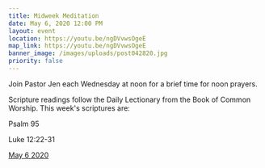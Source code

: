 ```yaml
---
title: Midweek Meditation
date: May 6, 2020 12:00 PM
layout: event
location: https://youtu.be/ngDVvwsOgeE
map_link: https://youtu.be/ngDVvwsOgeE
banner_image: /images/uploads/post042820.jpg
priority: false
---
```

Join Pastor Jen each Wednesday at noon for a brief time for noon prayers.

Scripture readings follow the Daily Lectionary from the Book of Common Worship. This week's scriptures are:

Psalm 95

Luke 12:22-31

[May 6 2020](https://youtu.be/ngDVvwsOgeE)